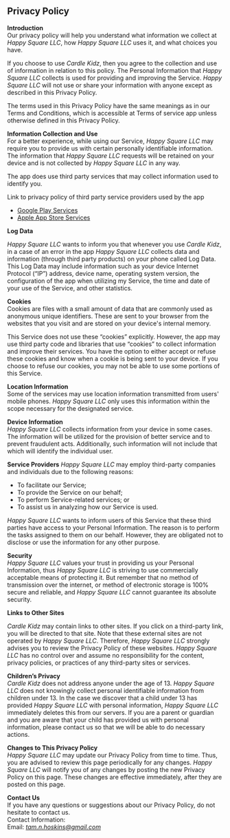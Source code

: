 **Privacy Policy**
----------------

**Introduction**  
Our privacy policy will help you understand what information we collect at *Happy Square LLC*, how *Happy Square LLC* uses it, and what choices you have.

If you choose to use *Cardle Kidz*, then you agree to the collection and use of information in relation to this policy. The Personal Information that *Happy Square LLC* collects is used for providing and improving the Service. *Happy Square LLC* will not use or share your information with anyone except as described in this Privacy Policy.

The terms used in this Privacy Policy have the same meanings as in our Terms and Conditions, which is accessible at Terms of service app unless otherwise defined in this Privacy Policy.

**Information Collection and Use**  
For a better experience, while using our Service, *Happy Square LLC* may require you to provide us with certain personally identifiable information. The information that *Happy Square LLC* requests will be retained on your device and is not collected by *Happy Square LLC* in any way.

The app does use third party services that may collect information used to identify you.

Link to privacy policy of third party service providers used by the app

*   [Google Play Services](https://www.google.com/policies/privacy/)
*   [Apple App Store Services](https://www.apple.com/legal/privacy/en-ww/)

**Log Data**

*Happy Square LLC* wants to inform you that whenever you use *Cardle Kidz*, in a case of an error in the app *Happy Square LLC* collects data and information (through third party products) on your phone called Log Data. This Log Data may include information such as your device Internet Protocol (“IP”) address, device name, operating system version, the configuration of the app when utilizing my Service, the time and date of your use of the Service, and other statistics.

**Cookies**  
Cookies are files with a small amount of data that are commonly used as anonymous unique identifiers. These are sent to your browser from the websites that you visit and are stored on your device's internal memory.

This Service does not use these “cookies” explicitly. However, the app may use third party code and libraries that use “cookies” to collect information and improve their services. You have the option to either accept or refuse these cookies and know when a cookie is being sent to your device. If you choose to refuse our cookies, you may not be able to use some portions of this Service.

**Location Information**  
Some of the services may use location information transmitted from users' mobile phones. *Happy Square LLC* only uses this information within the scope necessary for the designated service.  

**Device Information**  
*Happy Square LLC* collects information from your device in some cases. The information will be utilized for the provision of better service and to prevent fraudulent acts. Additionally, such information will not include that which will identify the individual user.  

**Service Providers** 
*Happy Square LLC* may employ third-party companies and individuals due to the following reasons:  
* To facilitate our Service;
* To provide the Service on our behalf;
* To perform Service-related services; or
* To assist us in analyzing how our Service is used.  

*Happy Square LLC* wants to inform users of this Service that these third parties have access to your Personal Information. The reason is to perform the tasks assigned to them on our behalf. However, they are obligated not to disclose or use the information for any other purpose.  

**Security**  
*Happy Square LLC* values your trust in providing us your Personal Information, thus *Happy Square LLC* is striving to use commercially acceptable means of protecting it. But remember that no method of transmission over  the internet, or method of electronic storage is 100% secure and reliable, and *Happy Square LLC* cannot guarantee its absolute security.  

**Links to Other Sites**

*Cardle Kidz* may contain links to other sites. If you click on a third-party link, you will be directed to that site. Note that these external sites are not operated by *Happy Square LLC*. Therefore, *Happy Square LLC* strongly advises you to review the Privacy Policy of these websites. *Happy Square LLC* has no control over and assume no responsibility for the content, privacy policies, or practices of any third-party sites or services.

**Children’s Privacy**  
*Cardle Kidz* does not address anyone under the age of 13. *Happy Square LLC* does not knowingly collect personal identifiable information from children under 13. In the case we discover that a child under 13 has provided *Happy Square LLC* with personal information, *Happy Square LLC* immediately deletes this from our servers. If you  are  a  parent  or  guardian and you are aware that your child has provided us with personal information, please contact us so that we will be able to do necessary actions.  

**Changes to This Privacy Policy**  
*Happy Square LLC* may update our Privacy Policy from time to time. Thus, you are advised to review this page periodically for any changes. *Happy Square LLC* will notify you of any changes by posting the new Privacy Policy on this page. These changes are effective immediately, after they are posted on this page.  

**Contact Us**  
If you have any questions or suggestions about our Privacy Policy, do not hesitate to contact us.  
Contact Information:  
Email: *tam.n.hoskins@gmail.com*  